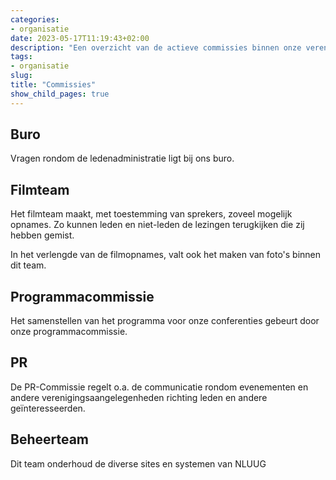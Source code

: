 ```yaml
---
categories:
- organisatie
date: 2023-05-17T11:19:43+02:00
description: "Een overzicht van de actieve commissies binnen onze vereniging en de bijbehorende taken."
tags:
- organisatie
slug:
title: "Commissies"
show_child_pages: true
---
```


## Buro
Vragen rondom de ledenadministratie ligt bij ons buro.

## Filmteam
Het filmteam maakt, met toestemming van sprekers, zoveel mogelijk opnames. Zo kunnen leden en niet-leden de lezingen terugkijken die zij hebben gemist.

In het verlengde van de filmopnames, valt ook het maken van foto's binnen dit team.

## Programmacommissie
Het samenstellen van het programma voor onze conferenties gebeurt door onze programmacommissie.

## PR
De PR-Commissie regelt o.a. de communicatie rondom evenementen en andere verenigingsaangelegenheden richting leden en andere geïnteresseerden.

## Beheerteam
Dit team onderhoud de diverse sites en systemen van NLUUG
